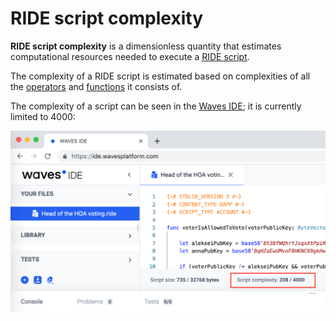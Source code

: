 # RIDE script complexity

**RIDE script complexity** is a dimensionless quantity that estimates computational resources needed to execute a [RIDE script](/ride/ride-script.md).

The complexity of a RIDE script is estimated based on complexities of all the [operators](/ride/operators.md) and [functions](/ride/functions.md) it consists of.

The complexity of a script can be seen in the [Waves IDE](https://ide.wavesplatform.com); it is currently limited to 4000:

<img src="img/ride-script-complexity/script-complexity.png" width="700"/>
